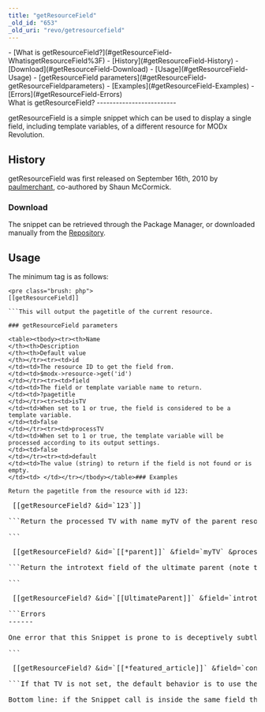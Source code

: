 ```yaml
---
title: "getResourceField"
_old_id: "653"
_old_uri: "revo/getresourcefield"
---
```


<div>- [What is getResourceField?](#getResourceField-WhatisgetResourceField%3F)
- [History](#getResourceField-History)
  - [Download](#getResourceField-Download)
- [Usage](#getResourceField-Usage)
  - [getResourceField parameters](#getResourceField-getResourceFieldparameters)
  - [Examples](#getResourceField-Examples)
- [Errors](#getResourceField-Errors)

</div>What is getResourceField?
-------------------------

getResourceField is a simple snippet which can be used to display a single field, including template variables, of a different resource for MODx Revolution.

History
-------

getResourceField was first released on September 16th, 2010 by [paulmerchant](http://modxcms.com/extras/author/paulmerchant), co-authored by Shaun McCormick.

### Download

The snippet can be retrieved through the Package Manager, or downloaded manually from the [Repository](http://modxcms.com/extras/package/702).

Usage
-----

The minimum tag is as follows:

```
<pre class="brush: php">
[[getResourceField]]

```This will output the pagetitle of the current resource.

### getResourceField parameters

<table><tbody><tr><th>Name   
</th><th>Description   
</th><th>Default value   
</th></tr><tr><td>id   
</td><td>The resource ID to get the field from.   
</td><td>$modx->resource->get('id')   
</td></tr><tr><td>field   
</td><td>The field or template variable name to return.   
</td><td>?pagetitle   
</td></tr><tr><td>isTV   
</td><td>When set to 1 or true, the field is considered to be a template variable.   
</td><td>false   
</td></tr><tr><td>processTV   
</td><td>When set to 1 or true, the template variable will be processed according to its output settings.   
</td><td>false   
</td></tr><tr><td>default   
</td><td>The value (string) to return if the field is not found or is empty.   
</td><td> </td></tr></tbody></table>### Examples

Return the pagetitle from the resource with id 123:

```
<pre class="brush: php">
 [[getResourceField? &id=`123`]]

```Return the processed TV with name myTV of the parent resource, and if it is empty output 'Sorry, no data available':

```
<pre class="brush: php">
 [[getResourceField? &id=`[[*parent]]` &field=`myTV` &processTV=`1` &default=`Sorry, no data available`]]

```Return the introtext field of the ultimate parent (note that this requires the UltimateParent snippet to be installed):

```
<pre class="brush: php">
 [[getResourceField? &id=`[[UltimateParent]]` &field=`introtext`]]

```Errors
------

One error that this Snippet is prone to is deceptively subtle: you can end up with a redirect loop. Consider the example where you've defined a template variable on your homepage, e.g. \[\[\*featured\_article\]\], and you use this in your getResourceField Snippet call:

```
<pre class="brush: php">
 [[getResourceField? &id=`[[*featured_article]]` &field=`content`]]

```If that TV is not set, the default behavior is to use the id of the current page. If your Snippet call is in the content of your page and you are requesting the content as your field, your Snippet can go down the rabbit hole and infinitely loop on itself, causing your page request to time out with too many redirects.

Bottom line: if the Snippet call is inside the same field that you are requesting (e.g. content), then make sure the id parameter never points to the current page.